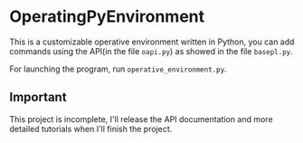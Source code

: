 # OperatingPyEnvironment
This is a customizable operative environment written in Python, you can add commands using the API(in the file `oapi.py`) 
as showed in the file `basepl.py`.

For launching the program, run `operative_environment.py`.

## Important
This project is incomplete, I'll release the API documentation and more detailed tutorials when I'll finish the project.
